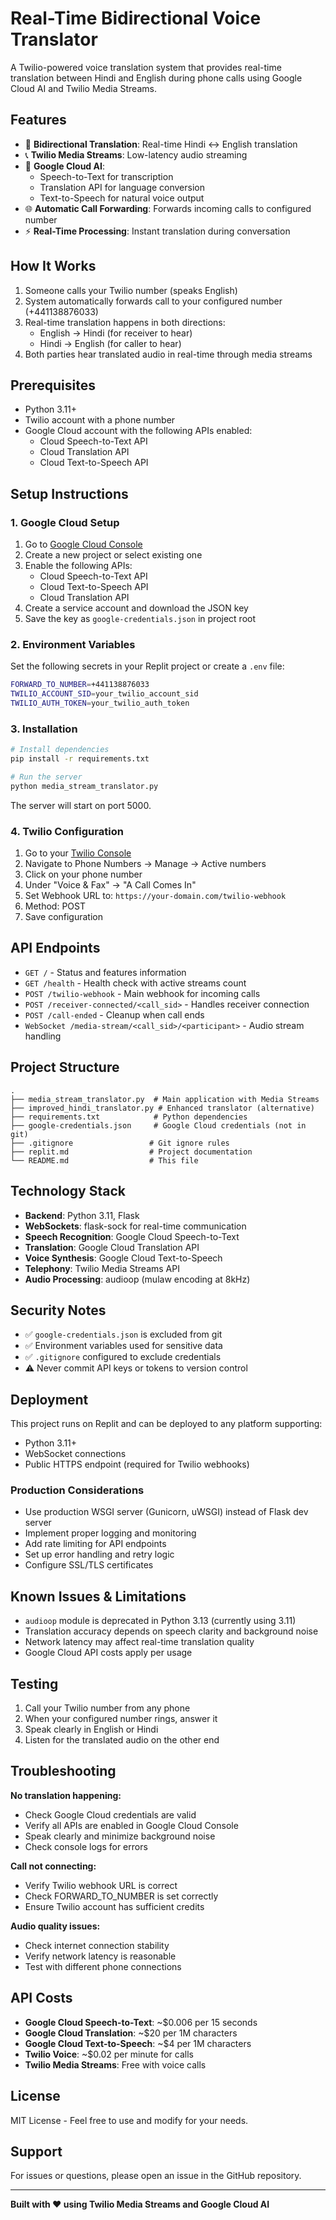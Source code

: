 # Real-Time Bidirectional Voice Translator

A Twilio-powered voice translation system that provides real-time translation between Hindi and English during phone calls using Google Cloud AI and Twilio Media Streams.

## Features

- 🔄 **Bidirectional Translation**: Real-time Hindi ↔ English translation
- 📞 **Twilio Media Streams**: Low-latency audio streaming
- 🎤 **Google Cloud AI**: 
  - Speech-to-Text for transcription
  - Translation API for language conversion
  - Text-to-Speech for natural voice output
- 🌐 **Automatic Call Forwarding**: Forwards incoming calls to configured number
- ⚡ **Real-Time Processing**: Instant translation during conversation

## How It Works

1. Someone calls your Twilio number (speaks English)
2. System automatically forwards call to your configured number (+441138876033)
3. Real-time translation happens in both directions:
   - English → Hindi (for receiver to hear)
   - Hindi → English (for caller to hear)
4. Both parties hear translated audio in real-time through media streams

## Prerequisites

- Python 3.11+
- Twilio account with a phone number
- Google Cloud account with the following APIs enabled:
  - Cloud Speech-to-Text API
  - Cloud Translation API
  - Cloud Text-to-Speech API

## Setup Instructions

### 1. Google Cloud Setup

1. Go to [Google Cloud Console](https://console.cloud.google.com/)
2. Create a new project or select existing one
3. Enable the following APIs:
   - Cloud Speech-to-Text API
   - Cloud Text-to-Speech API
   - Cloud Translation API
4. Create a service account and download the JSON key
5. Save the key as `google-credentials.json` in project root

### 2. Environment Variables

Set the following secrets in your Replit project or create a `.env` file:

```bash
FORWARD_TO_NUMBER=+441138876033
TWILIO_ACCOUNT_SID=your_twilio_account_sid
TWILIO_AUTH_TOKEN=your_twilio_auth_token
```

### 3. Installation

```bash
# Install dependencies
pip install -r requirements.txt

# Run the server
python media_stream_translator.py
```

The server will start on port 5000.

### 4. Twilio Configuration

1. Go to your [Twilio Console](https://console.twilio.com/)
2. Navigate to Phone Numbers → Manage → Active numbers
3. Click on your phone number
4. Under "Voice & Fax" → "A Call Comes In"
5. Set Webhook URL to: `https://your-domain.com/twilio-webhook`
6. Method: POST
7. Save configuration

## API Endpoints

- `GET /` - Status and features information
- `GET /health` - Health check with active streams count
- `POST /twilio-webhook` - Main webhook for incoming calls
- `POST /receiver-connected/<call_sid>` - Handles receiver connection
- `POST /call-ended` - Cleanup when call ends
- `WebSocket /media-stream/<call_sid>/<participant>` - Audio stream handling

## Project Structure

```
.
├── media_stream_translator.py  # Main application with Media Streams
├── improved_hindi_translator.py # Enhanced translator (alternative)
├── requirements.txt            # Python dependencies
├── google-credentials.json     # Google Cloud credentials (not in git)
├── .gitignore                 # Git ignore rules
├── replit.md                  # Project documentation
└── README.md                  # This file
```

## Technology Stack

- **Backend**: Python 3.11, Flask
- **WebSockets**: flask-sock for real-time communication
- **Speech Recognition**: Google Cloud Speech-to-Text
- **Translation**: Google Cloud Translation API
- **Voice Synthesis**: Google Cloud Text-to-Speech
- **Telephony**: Twilio Media Streams API
- **Audio Processing**: audioop (mulaw encoding at 8kHz)

## Security Notes

- ✅ `google-credentials.json` is excluded from git
- ✅ Environment variables used for sensitive data
- ✅ `.gitignore` configured to exclude credentials
- ⚠️ Never commit API keys or tokens to version control

## Deployment

This project runs on Replit and can be deployed to any platform supporting:
- Python 3.11+
- WebSocket connections
- Public HTTPS endpoint (required for Twilio webhooks)

### Production Considerations

- Use production WSGI server (Gunicorn, uWSGI) instead of Flask dev server
- Implement proper logging and monitoring
- Add rate limiting for API endpoints
- Set up error handling and retry logic
- Configure SSL/TLS certificates

## Known Issues & Limitations

- `audioop` module is deprecated in Python 3.13 (currently using 3.11)
- Translation accuracy depends on speech clarity and background noise
- Network latency may affect real-time translation quality
- Google Cloud API costs apply per usage

## Testing

1. Call your Twilio number from any phone
2. When your configured number rings, answer it
3. Speak clearly in English or Hindi
4. Listen for the translated audio on the other end

## Troubleshooting

**No translation happening:**
- Check Google Cloud credentials are valid
- Verify all APIs are enabled in Google Cloud Console
- Speak clearly and minimize background noise
- Check console logs for errors

**Call not connecting:**
- Verify Twilio webhook URL is correct
- Check FORWARD_TO_NUMBER is set correctly
- Ensure Twilio account has sufficient credits

**Audio quality issues:**
- Check internet connection stability
- Verify network latency is reasonable
- Test with different phone connections

## API Costs

- **Google Cloud Speech-to-Text**: ~$0.006 per 15 seconds
- **Google Cloud Translation**: ~$20 per 1M characters
- **Google Cloud Text-to-Speech**: ~$4 per 1M characters
- **Twilio Voice**: ~$0.02 per minute for calls
- **Twilio Media Streams**: Free with voice calls

## License

MIT License - Feel free to use and modify for your needs.

## Support

For issues or questions, please open an issue in the GitHub repository.

---

**Built with ❤️ using Twilio Media Streams and Google Cloud AI**

